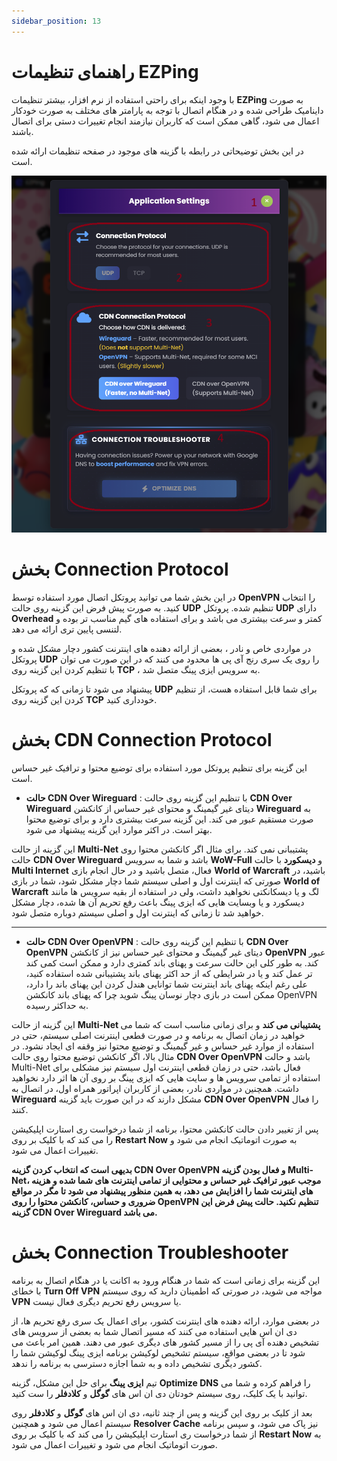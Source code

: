 ```yaml
---
sidebar_position: 13
---
```



# راهنمای تنظیمات EZPing

با وجود اینکه برای راحتی استفاده از نرم افزار، بیشتر تنظیمات **EZPing** به صورت داینامیک طراحی شده و در هنگام اتصال با توجه به پارامتر های مختلف به صورت خودکار اعمال می شود، گاهی ممکن است که کاربران نیازمند انجام تغییرات دستی برای اتصال باشند. 

در این بخش توضیحاتی در رابطه با گزینه های موجود در صفحه تنظیمات ارائه شده است.


![winver-run](./img/settings-menu.png)

# بخش Connection Protocol

در این بخش شما می توانید پروتکل اتصال مورد استفاده توسط **OpenVPN** را انتخاب کنید. به صورت پیش فرض این گزینه روی حالت **UDP** تنظیم شده. پروتکل **UDP** دارای **Overhead** کمتر و سرعت بیشتری می باشد و برای استفاده های گیم مناسب تر بوده و لتنسی پایین تری ارائه می دهد. 

در مواردی خاص و نادر ، بعضی از ارائه دهنده های اینترنت کشور دچار مشکل شده و پروتکل **UDP** را روی یک سری رنج آی پی ها محدود می کنند که در این صورت می توان با تنظیم کردن این گزینه روی **TCP** ، به سرویس ایزی پینگ متصل شد. 

پیشنهاد می شود تا زمانی که که پروتکل **UDP** برای شما قابل استفاده هست، از تنظیم کردن این گزینه روی **TCP** خودداری کنید. 


# بخش CDN Connection Protocol

این گزینه برای تنظیم پروتکل مورد استفاده برای توضیع محتوا و ترافیک غیر حساس است.

- **حالت CDN Over Wireguard** : با تنظیم این گزینه روی حالت **CDN Over Wireguard** دیتای غیر گیمینگ و محتوای غیر حساس از کانکشن **Wireguard** به صورت مستقیم عبور می کند. این گزینه سرعت بیشتری دارد و برای توضیع محتوا بهتر است. در اکثر موارد این گزینه پیشنهاد می شود.
  
این گزینه از حالت **Multi-Net** پشتیبانی نمی کند. برای مثال اگر کانکشن محتوا روی حالت **CDN Over Wireguard** باشد و شما به سرویس **WoW-Full** و **دیسکورد** با حالت **Multi Internet** فعال، متصل باشید و در حال انجام بازی **World of Warcraft** باشید، در صورتی که اینترنت اول و اصلی سیستم شما دچار مشکل شود، شما در بازی **World of Warcraft** لگ و یا دیسکانکتی نخواهید داشت، ولی در استفاده از بقیه سرویس ها مانند دیسکورد و یا وبسایت هایی که ایزی پینگ باعث رفع تحریم آن ها شده، دچار مشکل خواهید شد تا زمانی که اینترنت اول و اصلی سیستم دوباره متصل شود.




________________________________________________________________________________________________________________________________________________________________




- **حالت CDN Over OpenVPN** : با تنظیم این گزینه روی حالت **CDN Over OpenVPN** دیتای غیر گیمینگ و محتوای غیر حساس نیز از کانکشن **OpenVPN** عبور کند. به طور کلی این حالت سرعت و پهنای باند کمتری دارد و ممکن است کمی کند تر عمل کند و یا در شرایطی که از حد اکثر پهنای باند پشتیبانی شده استفاده کنید، علی رغم اینکه پهنای باند اینترنت شما توانایی هندل کردن این پهنای باند را دارد، ممکن است در بازی دچار نوسان پینگ شوید چرا که پهنای باند کانکشن OpenVPN به حداکثر رسیده.

این گزینه از حالت **Multi-Net پشتیبانی می کند** و برای زمانی مناسب است که شما می خواهید در زمان اتصال به برنامه و در صورت قطعی اینترنت اصلی سیستم، حتی در استفاده از موارد غیر حساس و غیر گیمینگ و توضیع محتوا نیز وقفه ای ایجاد نشود.
در مثال بالا، اگر کانکشن توضیع محتوا روی حالت **CDN Over OpenVPN** باشد و حالت Multi-Net فعال باشد، حتی در زمان قطعی اینترنت اول سیستم نیز مشکلی برای استفاده از تمامی سرویس ها و سایت هایی که ایزی پینگ بر روی آن ها اثر دارد نخواهید داشت.
همچنین در مواردی نادر، بعضی از کاربران اپراتور همراه اول، در اتصال به **Wireguard** مشکل دارند که در این صورت باید گزینه **CDN Over OpenVPN** را فعال کنند.





پس از تغییر دادن حالت کانکشن محتوا، برنامه از شما درخواست ری استارت اپلیکیشن را می کند که با کلیک بر روی **Restart Now** به صورت اتوماتیک انجام می شود و تغییرات اعمال می شود.

**بدیهی است که انتخاب کردن گزینه CDN Over OpenVPN و فعال بودن گزینه Multi-Net، موجب عبور ترافیک غیر حساس و محتوایی از تمامی اینترنت های شما شده و هزینه های اینترنت شما را افزایش می دهد، به همین منظور پیشنهاد می شود تا مگر در مواقع ضروری و حساس، کانکشن محتوا را روی OpenVPN تنظیم نکنید. حالت پیش فرض این گزینه CDN Over Wireguard می باشد.**



# بخش Connection Troubleshooter

این گزینه برای زمانی است که شما در هنگام ورود به اکانت یا در هنگام اتصال به برنامه با خطای **Turn Off VPN** مواجه می شوید، در صورتی که اطمینان دارید که روی سیستم **VPN** یا سرویس رفع تحریم دیگری فعال نیست.

در بعضی موارد، ارائه دهنده های اینترنت کشور، برای اعمال یک سری رفع تحریم ها، از دی ان اس هایی استفاده می کنند که مسیر اتصال شما به بعضی از سرویس های تشخیص دهنده آی پی را از مسیر کشور های دیگری عبور می دهند. همین امر باعث می شود تا در بعضی مواقع، سیستم تشخیص لوکیشن برنامه ایزی پینگ لوکیشن شما را کشور دیگری تشخیص داده و به شما اجازه دسترسی به برنامه را ندهد. 

تیم **ایزی پینگ** برای حل این مشکل، گزینه **Optimize DNS** را فراهم کرده و شما می توانید با یک کلیک، روی سیستم خودتان دی ان اس های **گوگل** و **کلادفلر** را ست کنید.

بعد از کلیک بر روی این گزینه و پس از چند ثانیه، دی ان اس های **گوگل** و **کلادفلر** روی سیستم اعمال می شود و همچنین **Resolver Cache** نیز پاک می شود، و سپس برنامه از شما درخواست ری استارت اپلیکیشن را می کند که با کلیک بر روی **Restart Now** به صورت اتوماتیک انجام می شود و تغییرات اعمال می شود. 
